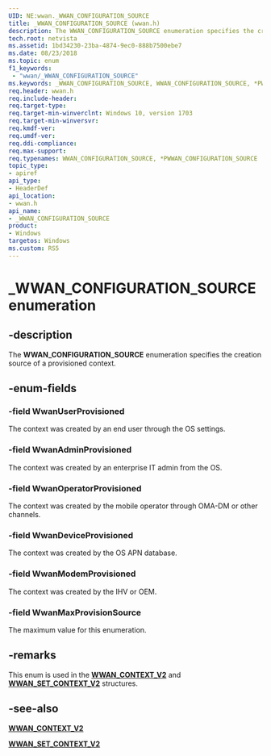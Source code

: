 ```yaml
---
UID: NE:wwan._WWAN_CONFIGURATION_SOURCE
title: _WWAN_CONFIGURATION_SOURCE (wwan.h)
description: The WWAN_CONFIGURATION_SOURCE enumeration specifies the creation source of a provisioned context.
tech.root: netvista
ms.assetid: 1bd34230-23ba-4874-9ec0-888b7500ebe7
ms.date: 08/23/2018
ms.topic: enum
f1_keywords:
 - "wwan/_WWAN_CONFIGURATION_SOURCE"
ms.keywords: _WWAN_CONFIGURATION_SOURCE, WWAN_CONFIGURATION_SOURCE, *PWWAN_CONFIGURATION_SOURCE, 
req.header: wwan.h
req.include-header:
req.target-type:
req.target-min-winverclnt: Windows 10, version 1703
req.target-min-winversvr:
req.kmdf-ver:
req.umdf-ver:
req.ddi-compliance:
req.max-support:
req.typenames: WWAN_CONFIGURATION_SOURCE, *PWWAN_CONFIGURATION_SOURCE
topic_type: 
- apiref
api_type: 
- HeaderDef
api_location: 
- wwan.h
api_name: 
- _WWAN_CONFIGURATION_SOURCE
product: 
- Windows
targetos: Windows
ms.custom: RS5
---
```


# _WWAN_CONFIGURATION_SOURCE enumeration

## -description

The **WWAN_CONFIGURATION_SOURCE** enumeration specifies the creation source of a provisioned context.

## -enum-fields

### -field WwanUserProvisioned 

The context was created by an end user through the OS settings.

### -field WwanAdminProvisioned 

The context was created by an enterprise IT admin from the OS.

### -field WwanOperatorProvisioned 

The context was created by the mobile operator through OMA-DM or other channels.

### -field WwanDeviceProvisioned 

The context was created by the OS APN database.

### -field WwanModemProvisioned 

The context was created by the IHV or OEM.

### -field WwanMaxProvisionSource 

The maximum value for this enumeration.

## -remarks

This enum is used in the [**WWAN_CONTEXT_V2**](ns-wwan-_wwan_context_v2.md) and [**WWAN_SET_CONTEXT_V2**](ns-wwan-_wwan_set_context_v2.md) structures.

## -see-also

[**WWAN_CONTEXT_V2**](ns-wwan-_wwan_context_v2.md)

[**WWAN_SET_CONTEXT_V2**](ns-wwan-_wwan_set_context_v2.md)
